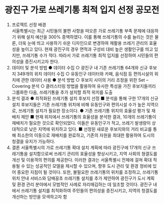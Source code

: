 # 광진구 가로 쓰레기통 최적 입지 선정 공모전
1. 프로젝트 선정 배경 </br>
서울특별시는 최근 시민들의 불편 사항을 떠오른 가로 쓰레기통 부족 문제에 대응하기 위해 설치 예산을 300% 증액하였다. 이를 통해 쓰레기통의 수를 늘리는 것은 물론, 더욱 눈에 띄고 사용하기 쉬운 디자인으로 변경하여 재활용 쓰레기 관리의 효율성을 높이고 있다. 현재 광진구의 경우 면적과 구성비 대비 높은 생활인구를 띄고 있지만, 쓰레기통 수가 적다. 따라서 가로 쓰레기통 최적 입지를 선정하여 시민들의 편의성을 증진시키고자 한다.
2. 데이터 및 분석 방법
● 데이터 수집
  ○ 광진구 내 기존 쓰레기통 64개와 신규 후보지 349개의 위치 데이터 수집
  ○ 유동인구 데이터와 카페, 음식점 등 편의시설의 위치에 관한 데이터 사용
● 분석 방법
  ○ 후보지 사이의 거리 조정을 위한 Set – Covering 분석
  ○ 클러스터링 방법을 활용하여 유사한 특성을 가진 후보지들끼리 그룹화한 다음, 쓰레기통을 추가 설치할 최적 위치를 도출
3. 분석 결과
● 최적화된 쓰레기통 설치 후보지 선정
  ■ 분석을 통해 구한 17개의 신규 설치 후보지들은 기존 쓰레기통 위치에 비해 유동인구와 편의시설 수가 높은 지역으로, 쓰레기통 설치가 필요한 장소이다.
● 기존 쓰레기통 위치의 효율성 평가 및 재배치 제안
  ■ 현재 위치에서 쓰레기통의 효율성을 분석한 결과, 10개의 쓰레기통이 재배치가 필요한 것으로 확인되었다. 이들은 유동인구가 적고, 쓰레기 발생량이 상대적으로 낮은 지역에 위치하고 있다.
  ■ 선정된 새로운 후보지와의 거리 비교를 통해 최소한의 이동으로 재배치를 완료하고, 기존의 자원을 최대한 활용하여 도시의 청결을 유지가 가능하다.
4. 결론
서울특별시의 가로 쓰레기통 확대 설치 계획에 따라 광진구에 17개의 신규 쓰레기통을 설치함으로써 쓰레기 관리의 효율성을 향상시키고, 지역 사회의 쳥결도를 개선 및 이용객의 편의를 제공한다. 이러한 결과는 서울특별시 전체에 걸쳐 확대 적용될 수 있는 성공적인 모델을 제시할 수 있으며, 향후 도시 관리 및 환경 정비에 있어 중요한 지침이 될 것이다. 또한, 불필요한 쓰레기통의 위치를 조정하고, 쓰레기통 위치 안내 서비스와 담배꽁초 쓰레기통 설치를 추가 제안하여 광진구가 도시 계획 및 환경 관리 분야에서 모범적인 사례로 자리매김하는 데 일조할 것이다.
광진구 내에서 쓰레기통 설치를 최적화하여 주민들의 편의성을 증진시키고, 지역의 청결도를 개선하는 방안을 모색하고자 함
